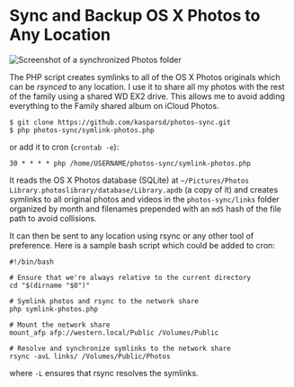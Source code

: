 # Sync and Backup OS X Photos to Any Location

![Screenshot of a synchronized Photos folder](https://raw.githubusercontent.com/kasparsd/photos-sync/master/screenshot.png)

The PHP script creates symlinks to all of the OS X Photos originals which can be _rsynced_ to any location. I use it to share all my photos with the rest of the family using a shared WD EX2 drive. This allows me to avoid adding everything to the Family shared album on iCloud Photos.

	$ git clone https://github.com/kasparsd/photos-sync.git
	$ php photos-sync/symlink-photos.php

or add it to cron (`crontab -e`):

	30 * * * * php /home/USERNAME/photos-sync/symlink-photos.php

It reads the OS X Photos database (SQLite) at `~/Pictures/Photos Library.photoslibrary/database/Library.apdb` (a copy of it) and creates symlinks to all original photos and videos in the `photos-sync/links` folder organized by month and filenames prepended with an `md5` hash of the file path to avoid collisions.

It can then be sent to any location using rsync or any other tool of preference. Here is a sample bash script which could be added to cron:

	#!/bin/bash

	# Ensure that we're always relative to the current directory
	cd "$(dirname "$0")"

	# Symlink photos and rsync to the network share
	php symlink-photos.php

	# Mount the network share
	mount_afp afp://western.local/Public /Volumes/Public

	# Resolve and synchronize symlinks to the network share
	rsync -avL links/ /Volumes/Public/Photos

where `-L` ensures that rsync resolves the symlinks.
